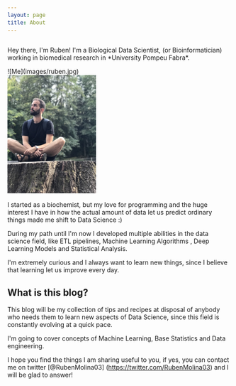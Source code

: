 ```yaml
---
layout: page
title: About
---
```






<div class="row">
  <div class="column">
    <p class="message">
      Hey there, I'm Ruben! I'm a Biological Data Scientist, (or Bioinformatician) working in biomedical research in *University Pompeu Fabra*.
    </p>
  </div>
  
  <div class="column">
    ![Me](images/ruben.jpg)
  </div>
</div>

<img src="images/ruben.jpg" alt="Me" width="200"/>



I started as a biochemist, but my love for programming and the huge interest I have in how the actual amount of data let us predict ordinary things made me shift to Data Science :)

During my path until I'm now I developed multiple abilities in the data science field, like ETL pipelines, Machine Learning Algorithms , Deep Learning Models and Statistical Analysis.

I'm extremely curious and I always want to learn new things, since I believe that learning let us improve every day.

## What is this blog?

This blog will be my collection of tips and recipes at disposal of anybody who needs them to learn new aspects of Data Science, since this field is constantly evolving at a quick pace.

I'm going to cover concepts of Machine Learning, Base Statistics and Data engineering.

I hope you find the things I am sharing useful to you, if yes, you can contact me on twitter [@RubenMolina03] (https://twitter.com/RubenMolina03) and I will be glad to answer!




